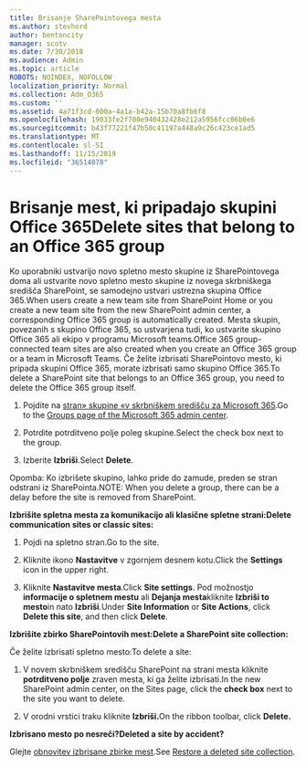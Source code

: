 ```yaml
---
title: Brisanje SharePointovega mesta
ms.author: stevhord
author: bentoncity
manager: scotv
ms.date: 7/30/2018
ms.audience: Admin
ms.topic: article
ROBOTS: NOINDEX, NOFOLLOW
localization_priority: Normal
ms.collection: Adm_O365
ms.custom: ''
ms.assetid: 4a71f3cd-000a-4a1a-b42a-15b70a8fb6f8
ms.openlocfilehash: 19033fe2f700e940432428e212a5956fcc06b0e6
ms.sourcegitcommit: b43f77221f47b50c41197a448a9c26c423ce1ad5
ms.translationtype: MT
ms.contentlocale: sl-SI
ms.lasthandoff: 11/15/2019
ms.locfileid: "36514078"
---
```

# <a name="delete-sites-that-belong-to-an-office-365-group"></a><span data-ttu-id="0ef42-102">Brisanje mest, ki pripadajo skupini Office 365</span><span class="sxs-lookup"><span data-stu-id="0ef42-102">Delete sites that belong to an Office 365 group</span></span>

<span data-ttu-id="0ef42-103">Ko uporabniki ustvarijo novo spletno mesto skupine iz SharePointovega doma ali ustvarite novo spletno mesto skupine iz novega skrbniškega središča SharePoint, se samodejno ustvari ustrezna skupina Office 365.</span><span class="sxs-lookup"><span data-stu-id="0ef42-103">When users create a new team site from SharePoint Home or you create a new team site from the new SharePoint admin center, a corresponding Office 365 group is automatically created.</span></span> <span data-ttu-id="0ef42-104">Mesta skupin, povezanih s skupino Office 365, so ustvarjena tudi, ko ustvarite skupino Office 365 ali ekipo v programu Microsoft teams.</span><span class="sxs-lookup"><span data-stu-id="0ef42-104">Office 365 group-connected team sites are also created when you create an Office 365 group or a team in Microsoft Teams.</span></span> <span data-ttu-id="0ef42-105">Če želite izbrisati SharePointovo mesto, ki pripada skupini Office 365, morate izbrisati samo skupino Office 365.</span><span class="sxs-lookup"><span data-stu-id="0ef42-105">To delete a SharePoint site that belongs to an Office 365 group, you need to delete the Office 365 group itself.</span></span> 
  
1. <span data-ttu-id="0ef42-106">Pojdite na [stran» skupine «v skrbniškem središču za Microsoft 365](https://portal.office.com/adminportal/home#/groups).</span><span class="sxs-lookup"><span data-stu-id="0ef42-106">Go to the [Groups page of the Microsoft 365 admin center](https://portal.office.com/adminportal/home#/groups).</span></span>
    
2. <span data-ttu-id="0ef42-107">Potrdite potrditveno polje poleg skupine.</span><span class="sxs-lookup"><span data-stu-id="0ef42-107">Select the check box next to the group.</span></span>
    
3. <span data-ttu-id="0ef42-108">Izberite **Izbriši**.</span><span class="sxs-lookup"><span data-stu-id="0ef42-108">Select **Delete**.</span></span>
    
<span data-ttu-id="0ef42-109">Opomba: Ko izbrišete skupino, lahko pride do zamude, preden se stran odstrani iz SharePointa.</span><span class="sxs-lookup"><span data-stu-id="0ef42-109">NOTE: When you delete a group, there can be a delay before the site is removed from SharePoint.</span></span>
  
<span data-ttu-id="0ef42-110">**Izbrišite spletna mesta za komunikacijo ali klasične spletne strani:**</span><span class="sxs-lookup"><span data-stu-id="0ef42-110">**Delete communication sites or classic sites:**</span></span>

1. <span data-ttu-id="0ef42-111">Pojdi na spletno stran.</span><span class="sxs-lookup"><span data-stu-id="0ef42-111">Go to the site.</span></span>
  
2. <span data-ttu-id="0ef42-112">Kliknite ikono **Nastavitve** v zgornjem desnem kotu.</span><span class="sxs-lookup"><span data-stu-id="0ef42-112">Click the **Settings** icon in the upper right.</span></span> 
  
3. <span data-ttu-id="0ef42-113">Kliknite **Nastavitve mesta**.</span><span class="sxs-lookup"><span data-stu-id="0ef42-113">Click **Site settings**.</span></span> <span data-ttu-id="0ef42-114">Pod možnostjo **informacije o spletnem mestu** ali **Dejanja mesta**kliknite **Izbriši to mesto**in nato **Izbriši**.</span><span class="sxs-lookup"><span data-stu-id="0ef42-114">Under **Site Information** or **Site Actions**, click **Delete this site**, and then click **Delete**.</span></span>
  
<span data-ttu-id="0ef42-115">**Izbrišite zbirko SharePointovih mest:**</span><span class="sxs-lookup"><span data-stu-id="0ef42-115">**Delete a SharePoint site collection:**</span></span>

<span data-ttu-id="0ef42-116">Če želite izbrisati spletno mesto:</span><span class="sxs-lookup"><span data-stu-id="0ef42-116">To delete a site:</span></span>
  
1. <span data-ttu-id="0ef42-117">V novem skrbniškem središču SharePoint na strani mesta kliknite **potrditveno polje** zraven mesta, ki ga želite izbrisati.</span><span class="sxs-lookup"><span data-stu-id="0ef42-117">In the new SharePoint admin center, on the Sites page, click the **check box** next to the site you want to delete.</span></span> 
    
2. <span data-ttu-id="0ef42-118">V orodni vrstici traku kliknite **Izbriši.**</span><span class="sxs-lookup"><span data-stu-id="0ef42-118">On the ribbon toolbar, click **Delete.**</span></span>
    
<span data-ttu-id="0ef42-119">**Izbrisano mesto po nesreči?**</span><span class="sxs-lookup"><span data-stu-id="0ef42-119">**Deleted a site by accident?**</span></span>

<span data-ttu-id="0ef42-120">Glejte [obnovitev izbrisane zbirke mest](https://go.microsoft.com/fwlink/?linkid=867660).</span><span class="sxs-lookup"><span data-stu-id="0ef42-120">See [Restore a deleted site collection](https://go.microsoft.com/fwlink/?linkid=867660).</span></span>
  

